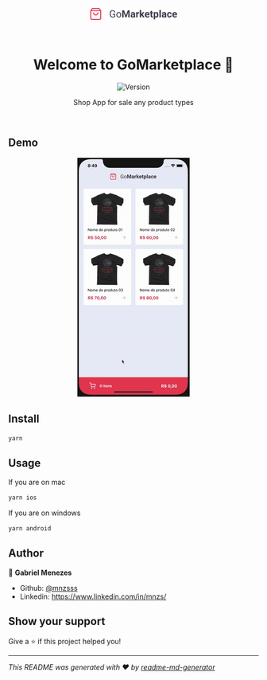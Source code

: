 <p align="center">
  <img src="./images/logo.png" alt="GoMarketplace">
</p>
<br>

<h1 align="center">Welcome to GoMarketplace 👋</h1>

<p align="center">
  <img alt="Version" src="https://img.shields.io/badge/version-0.0.1-blue.svg?cacheSeconds=2592000" />
</p>

<p align="center"> Shop App for sale any product types</p>
<br>

## Demo

<p align="center">
  <img src="./images/demo.gif" alt="Demo">
</p>

## Install

```sh
yarn
```

## Usage

If you are on mac

```sh
yarn ios
```

If you are on windows

```sh
yarn android
```

## Author

👤 **Gabriel Menezes**

- Github: [@mnzsss](https://github.com/mnzsss)
- Linkedin: https://www.linkedin.com/in/mnzs/

## Show your support

Give a ⭐️ if this project helped you!

---

_This README was generated with ❤️ by [readme-md-generator](https://github.com/kefranabg/readme-md-generator)_
